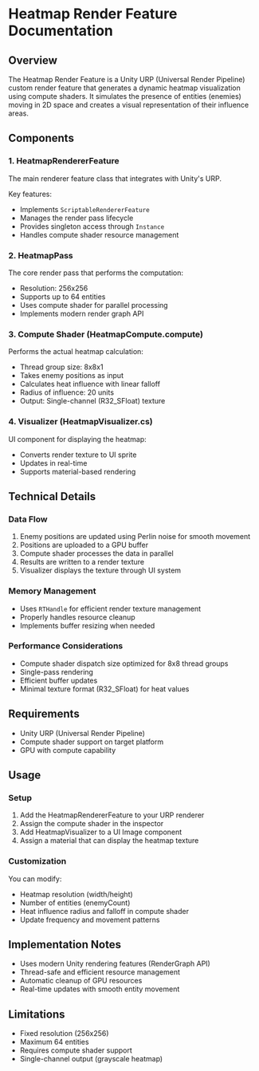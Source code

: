 # Heatmap Render Feature Documentation

## Overview
The Heatmap Render Feature is a Unity URP (Universal Render Pipeline) custom render feature that generates a dynamic heatmap visualization using compute shaders. It simulates the presence of entities (enemies) moving in 2D space and creates a visual representation of their influence areas.

## Components

### 1. HeatmapRendererFeature
The main renderer feature class that integrates with Unity's URP.

Key features:
- Implements `ScriptableRendererFeature`
- Manages the render pass lifecycle
- Provides singleton access through `Instance`
- Handles compute shader resource management

### 2. HeatmapPass
The core render pass that performs the computation:
- Resolution: 256x256
- Supports up to 64 entities
- Uses compute shader for parallel processing
- Implements modern render graph API

### 3. Compute Shader (HeatmapCompute.compute)
Performs the actual heatmap calculation:
- Thread group size: 8x8x1
- Takes enemy positions as input
- Calculates heat influence with linear falloff
- Radius of influence: 20 units
- Output: Single-channel (R32_SFloat) texture

### 4. Visualizer (HeatmapVisualizer.cs)
UI component for displaying the heatmap:
- Converts render texture to UI sprite
- Updates in real-time
- Supports material-based rendering

## Technical Details

### Data Flow
1. Enemy positions are updated using Perlin noise for smooth movement
2. Positions are uploaded to a GPU buffer
3. Compute shader processes the data in parallel
4. Results are written to a render texture
5. Visualizer displays the texture through UI system

### Memory Management
- Uses `RTHandle` for efficient render texture management
- Properly handles resource cleanup
- Implements buffer resizing when needed

### Performance Considerations
- Compute shader dispatch size optimized for 8x8 thread groups
- Single-pass rendering
- Efficient buffer updates
- Minimal texture format (R32_SFloat) for heat values

## Requirements
- Unity URP (Universal Render Pipeline)
- Compute shader support on target platform
- GPU with compute capability

## Usage

### Setup
1. Add the HeatmapRendererFeature to your URP renderer
2. Assign the compute shader in the inspector
3. Add HeatmapVisualizer to a UI Image component
4. Assign a material that can display the heatmap texture

### Customization
You can modify:
- Heatmap resolution (width/height)
- Number of entities (enemyCount)
- Heat influence radius and falloff in compute shader
- Update frequency and movement patterns

## Implementation Notes
- Uses modern Unity rendering features (RenderGraph API)
- Thread-safe and efficient resource management
- Automatic cleanup of GPU resources
- Real-time updates with smooth entity movement

## Limitations
- Fixed resolution (256x256)
- Maximum 64 entities
- Requires compute shader support
- Single-channel output (grayscale heatmap) 